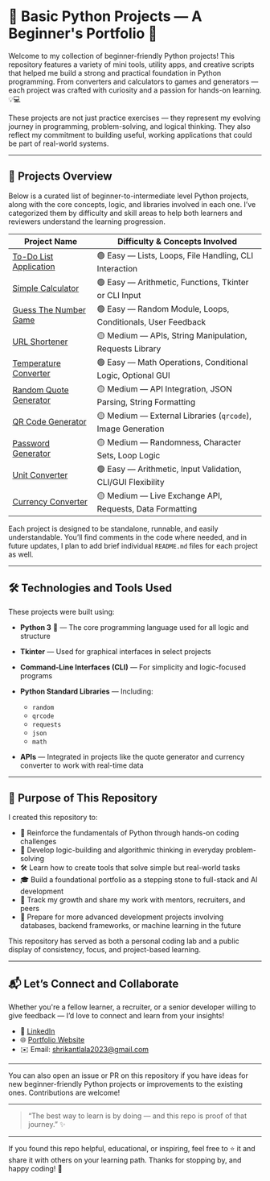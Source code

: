 # 🐍 Basic Python Projects — A Beginner's Portfolio 🚀

Welcome to my collection of beginner-friendly Python projects!
This repository features a variety of mini tools, utility apps, and creative scripts that helped me build a strong and practical foundation in Python programming. From converters and calculators to games and generators — each project was crafted with curiosity and a passion for hands-on learning. 💡💻

These projects are not just practice exercises — they represent my evolving journey in programming, problem-solving, and logical thinking. They also reflect my commitment to building useful, working applications that could be part of real-world systems.

---

## 📂 Projects Overview

Below is a curated list of beginner-to-intermediate level Python projects, along with the core concepts, logic, and libraries involved in each one. I’ve categorized them by difficulty and skill areas to help both learners and reviewers understand the learning progression.

| Project Name                                     | Difficulty & Concepts Involved                               |
| ------------------------------------------------ | ------------------------------------------------------------ |
| [To-Do List Application](./To-Do_List_app)            | 🟢 Easy — Lists, Loops, File Handling, CLI Interaction       |
| [Simple Calculator](./Calculator)         | 🟢 Easy — Arithmetic, Functions, Tkinter or CLI Input        |
| [Guess The Number Game](./Guess_number_game)           | 🟢 Easy — Random Module, Loops, Conditionals, User Feedback  |
| [URL Shortener](./url-shortener)                 | 🟡 Medium — APIs, String Manipulation, Requests Library      |
| [Temperature Converter](./Temperature_converter) | 🟢 Easy — Math Operations, Conditional Logic, Optional GUI   |
| [Random Quote Generator](./Random_Quote_generator)      | 🟡 Medium — API Integration, JSON Parsing, String Formatting |
| [QR Code Generator](./QR_Generator)         | 🟡 Medium — External Libraries (`qrcode`), Image Generation  |
| [Password Generator](./Password_generator)       | 🟡 Medium — Randomness, Character Sets, Loop Logic           |
| [Unit Converter](./Unit_converter)               | 🟢 Easy — Arithmetic, Input Validation, CLI/GUI Flexibility  |
| [Currency Converter](./Currency_converter)       | 🟡 Medium — Live Exchange API, Requests, Data Formatting     |

Each project is designed to be standalone, runnable, and easily understandable. You’ll find comments in the code where needed, and in future updates, I plan to add brief individual `README.md` files for each project as well.

---

## 🛠 Technologies and Tools Used

These projects were built using:

* **Python 3** 🐍 — The core programming language used for all logic and structure
* **Tkinter** — Used for graphical interfaces in select projects
* **Command-Line Interfaces (CLI)** — For simplicity and logic-focused programs
* **Python Standard Libraries** — Including:

  * `random`
  * `qrcode`
  * `requests`
  * `json`
  * `math`
* **APIs** — Integrated in projects like the quote generator and currency converter to work with real-time data

---

## 🎯 Purpose of This Repository

I created this repository to:

* 🔁 Reinforce the fundamentals of Python through hands-on coding challenges
* 🧠 Develop logic-building and algorithmic thinking in everyday problem-solving
* 🛠 Learn how to create tools that solve simple but real-world tasks
* 🎓 Build a foundational portfolio as a stepping stone to full-stack and AI development
* 🌱 Track my growth and share my work with mentors, recruiters, and peers
* 📖 Prepare for more advanced development projects involving databases, backend frameworks, or machine learning in the future

This repository has served as both a personal coding lab and a public display of consistency, focus, and project-based learning.

---

## 📬 Let’s Connect and Collaborate

Whether you're a fellow learner, a recruiter, or a senior developer willing to give feedback — I’d love to connect and learn from your insights!

- 💼 [LinkedIn](https://linkedin.com/in/shrikantlala24)
- 🌐 [Portfolio Website](https://shrikant-lala-portfolio.vercel.app)
- ✉️ Email: shrikantlala2023@gmail.com

---

You can also open an issue or PR on this repository if you have ideas for new beginner-friendly Python projects or improvements to the existing ones. Contributions are welcome!

---

> “The best way to learn is by doing — and this repo is proof of that journey.” ✨

---

If you found this repo helpful, educational, or inspiring, feel free to ⭐ it and share it with others on your learning path. Thanks for stopping by, and happy coding! 🙌
